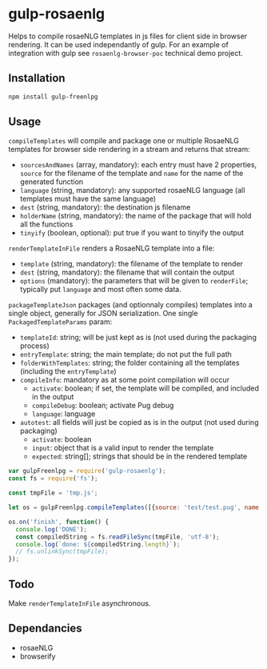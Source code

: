 # gulp-rosaenlg

Helps to compile rosaeNLG templates in js files for client side in browser rendering.
It can be used independantly of gulp. For an example of integration with gulp see `rosaenlg-browser-poc` technical demo project. 

## Installation 
```sh
npm install gulp-freenlpg
```

## Usage

`compileTemplates` will compile and package one or multiple RosaeNLG templates for browser side rendering in a stream and returns that stream:

* `sourcesAndNames` (array, mandatory): each entry must have 2 properties, `source` for the filename of the template and `name` for the name of the generated function
* `language` (string, mandatory): any supported rosaeNLG language (all templates must have the same language)
* `dest` (string, mandatory): the destination js filename
* `holderName` (string, mandatory): the name of the package that will hold all the functions
* `tinyify` (boolean, optional): put true if you want to tinyify the output

`renderTemplateInFile` renders a RosaeNLG template into a file:

* `template` (string, mandatory): the filename of the template to render
* `dest` (string, mandatory): the filename that will contain the output
* `options` (mandatory): the parameters that will be given to `renderFile`; typically put `language` and most often some data.

`packageTemplateJson` packages (and optionnaly compiles) templates into a single object, generally for JSON serialization. One single `PackagedTemplateParams` param:

* `templateId`: string; will be just kept as is (not used during the packaging process)
* `entryTemplate`: string; the main template; do not put the full path
* `folderWithTemplates`: string; the folder containing all the templates (including the `entryTemplate`)
* `compileInfo`: mandatory as at some point compilation will occur
    * `activate`: boolean; if set, the template will be compiled, and included in the output
    * `compileDebug`: boolean; activate Pug debug
    * `language`: language
* `autotest`: all fields will just be copied as is in the output (not used during packaging)
    * `activate`: boolean
    * `input`: object that is a valid input to render the template
    * `expected`: string[]; strings that should be in the rendered template


```javascript
var gulpFreenlpg = require('gulp-rosaenlg');
const fs = require('fs');

const tmpFile = 'tmp.js';

let os = gulpFreenlpg.compileTemplates([{source: 'test/test.pug', name:'test'}], 'en_US', tmpFile, 'templates_holder');

os.on('finish', function() {
  console.log('DONE');
  const compiledString = fs.readFileSync(tmpFile, 'utf-8');
  console.log(`done: ${compiledString.length}`);
  // fs.unlinkSync(tmpFile);  
});
```

## Todo

Make `renderTemplateInFile` asynchronous.

## Dependancies

* rosaeNLG
* browserify
